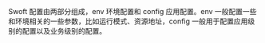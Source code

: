 Swoft 配置由两部分组成，env 环境配置和 config 应用配置。env 一般配置一些和环境相关的一些参数，比如运行模式、资源地址，config 一般用于配置应用级别的配置以及业务级别的配置。